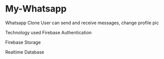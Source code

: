 # My-Whatsapp
Whatsapp Clone User can send and receive messages, change profile pic

Technology used Firebase Authentication

Firebase Storage

Realtime Database
